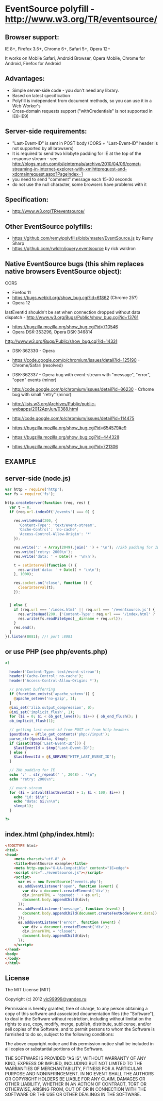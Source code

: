 EventSource polyfill - http://www.w3.org/TR/eventsource/
========================================================

  Browser support:
  ----------------

  IE 8+, Firefox 3.5+, Chrome 6+, Safari 5+, Opera 12+

  It works on Mobile Safari, Android Browser, Opera Mobile, Chrome for Android, Firefox for Android

  Advantages:
  -----------

  * Simple server-side code - you don't need any library.
  * Based on latest specification
  * Polyfill is independent from document methods, so you can use it in a Web Worker's
  * Cross-domain requests support ("withCredentials" is not supported in IE8-IE9)

  Server-side requirements:
  -------------------------

  * "Last-Event-ID" is sent in POST body (CORS + "Last-Event-ID" header is not supported by all browsers)
  * It is required to send two kilobyte padding for IE at the top of the response stream - see http://blogs.msdn.com/b/ieinternals/archive/2010/04/06/comet-streaming-in-internet-explorer-with-xmlhttprequest-and-xdomainrequest.aspx?PageIndex=1
  * you need to send "comment" message each 15-30 seconds
  * do not use the null character, some browsers have problems with it

  Specification:
  --------------

  * http://www.w3.org/TR/eventsource/

  Other EventSource polyfills:
  ----------------------------

  * https://github.com/remy/polyfills/blob/master/EventSource.js by Remy Sharp
  * https://github.com/rwldrn/jquery.eventsource by rick waldron

  Native EventSource bugs (this shim replaces native browsers EventSource object):
  --------------------------------------------------------------------------------
  CORS
  * Firefox 11
  * https://bugs.webkit.org/show_bug.cgi?id=61862 (Chrome 25?)
  * Opera 12

  lastEventId shouldn't be set when connection dropped without data dispatch - http://www.w3.org/Bugs/Public/show_bug.cgi?id=13761
  * https://bugzilla.mozilla.org/show_bug.cgi?id=710546
  * Opera DSK-353296, Opera DSK-346814

  http://www.w3.org/Bugs/Public/show_bug.cgi?id=14331
  * DSK-362330 - Opera
  * https://code.google.com/p/chromium/issues/detail?id=125190 - Chrome/Safari (resolved)
  * DSK-362337 - Opera bug with event-stream with "message", "error", "open" events (minor)
  * http://code.google.com/p/chromium/issues/detail?id=86230 - Crhome bug with small "retry" (minor)

  * http://lists.w3.org/Archives/Public/public-webapps/2012AprJun/0388.html

  * http://code.google.com/p/chromium/issues/detail?id=114475
  * https://bugzilla.mozilla.org/show_bug.cgi?id=654579#c9
  * https://bugzilla.mozilla.org/show_bug.cgi?id=444328
  * https://bugzilla.mozilla.org/show_bug.cgi?id=721306

EXAMPLE
-------



server-side (node.js)
---------------------

```javascript
var http = require('http');
var fs = require('fs');

http.createServer(function (req, res) {
  var t = 0;
  if (req.url.indexOf('/events') === 0) {

    res.writeHead(200, {
      'Content-Type': 'text/event-stream',
      'Cache-Control': 'no-cache',
      'Access-Control-Allow-Origin': '*'
    });

    res.write(':' + Array(2049).join(' ') + '\n'); //2kb padding for IE
    res.write('retry: 2000\n');
    res.write('data: ' + Date() + '\n\n');

    t = setInterval(function () {
      res.write('data: ' + Date() + '\n\n');
    }, 1000);

    res.socket.on('close', function () {
      clearInterval(t);
    });


  } else {
    if (req.url === '/index.html' || req.url === '/eventsource.js') {
      res.writeHead(200, {'Content-Type': req.url === '/index.html' ? 'text/html' : 'text/javascript'});
      res.write(fs.readFileSync(__dirname + req.url));
    }
    res.end();
  }
}).listen(8081); //! port :8081
```

or use PHP (see php/events.php)
-------------------------------
```php
<?

  header('Content-Type: text/event-stream');
  header('Cache-Control: no-cache');
  header('Access-Control-Allow-Origin: *');

  // prevent bufferring
  if (function_exists('apache_setenv')) {
    @apache_setenv('no-gzip', 1);
  }
  @ini_set('zlib.output_compression', 0);
  @ini_set('implicit_flush', 1);
  for ($i = 0; $i < ob_get_level(); $i++) { ob_end_flush(); }
  ob_implicit_flush(1);

  // getting last-event-id from POST or from http headers
  $postData = @file_get_contents('php://input');
  parse_str($postData, $tmp);
  if (isset($tmp['Last-Event-ID'])) {
    $lastEventId = $tmp['Last-Event-ID'];
  } else {
    $lastEventId = @$_SERVER["HTTP_LAST_EVENT_ID"];
  }

  // 2kb padding for IE
  echo ':' . str_repeat(' ', 2048) . "\n";
  echo "retry: 2000\n";

  // event-stream
  for ($i = intval($lastEventId) + 1; $i < 100; $i++) {
    echo "id: $i\n";
    echo "data: $i;\n\n";
    sleep(1);
  }

?>
```

index.html (php/index.html):
----------------------------
```html
<!DOCTYPE html>
<html>
<head>
    <meta charset="utf-8" />
    <title>EventSource example</title>
    <meta http-equiv="X-UA-Compatible" content="IE=edge">
    <script src="../eventsource.js"></script>
    <script>
      var es = new EventSource('events.php');
      es.addEventListener('open', function (event) {
        var div = document.createElement('div');
        div.innerHTML = 'opened: ' + es.url;
        document.body.appendChild(div);
      });
      es.addEventListener('message', function (event) {
        document.body.appendChild(document.createTextNode(event.data));
      });
      es.addEventListener('error', function (event) {
        var div = document.createElement('div');
        div.innerHTML = 'closed';
        document.body.appendChild(div);
      });
    </script>
</head>
<body>
</body>
</html>
```


License
-------
The MIT License (MIT)

Copyright (c) 2012 vic99999@yandex.ru

Permission is hereby granted, free of charge, to any person obtaining a copy of this software and associated documentation files (the "Software"), to deal in the Software without restriction, including without limitation the rights to use, copy, modify, merge, publish, distribute, sublicense, and/or sell copies of the Software, and to permit persons to whom the Software is furnished to do so, subject to the following conditions:

The above copyright notice and this permission notice shall be included in all copies or substantial portions of the Software.

THE SOFTWARE IS PROVIDED "AS IS", WITHOUT WARRANTY OF ANY KIND, EXPRESS OR IMPLIED, INCLUDING BUT NOT LIMITED TO THE WARRANTIES OF MERCHANTABILITY, FITNESS FOR A PARTICULAR PURPOSE AND NONINFRINGEMENT. IN NO EVENT SHALL THE AUTHORS OR COPYRIGHT HOLDERS BE LIABLE FOR ANY CLAIM, DAMAGES OR OTHER LIABILITY, WHETHER IN AN ACTION OF CONTRACT, TORT OR OTHERWISE, ARISING FROM, OUT OF OR IN CONNECTION WITH THE SOFTWARE OR THE USE OR OTHER DEALINGS IN THE SOFTWARE.
